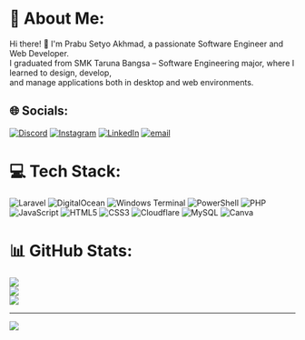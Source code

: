 # 💫 About Me:
Hi there! 👋 I'm Prabu Setyo Akhmad, a passionate Software Engineer and Web Developer.<br>I graduated from SMK Taruna Bangsa – Software Engineering major, where I learned to design, develop,<br>and manage applications both in desktop and web environments.


## 🌐 Socials:
[![Discord](https://img.shields.io/badge/Discord-%237289DA.svg?logo=discord&logoColor=white)](https://discord.gg/abuzyuan) [![Instagram](https://img.shields.io/badge/Instagram-%23E4405F.svg?logo=Instagram&logoColor=white)](https://instagram.com/abuzyuan) [![LinkedIn](https://img.shields.io/badge/LinkedIn-%230077B5.svg?logo=linkedin&logoColor=white)](https://linkedin.com/in/prabu-setyo-akhmad) [![email](https://img.shields.io/badge/Email-D14836?logo=gmail&logoColor=white)](mailto:abuzycreative@gmail.com) 

# 💻 Tech Stack:
![Laravel](https://img.shields.io/badge/laravel-%23FF2D20.svg?style=for-the-badge&logo=laravel&logoColor=white) ![DigitalOcean](https://img.shields.io/badge/DigitalOcean-%230167ff.svg?style=for-the-badge&logo=digitalOcean&logoColor=white) ![Windows Terminal](https://img.shields.io/badge/Windows%20Terminal-%234D4D4D.svg?style=for-the-badge&logo=windows-terminal&logoColor=white) ![PowerShell](https://img.shields.io/badge/PowerShell-%235391FE.svg?style=for-the-badge&logo=powershell&logoColor=white) ![PHP](https://img.shields.io/badge/php-%23777BB4.svg?style=for-the-badge&logo=php&logoColor=white) ![JavaScript](https://img.shields.io/badge/javascript-%23323330.svg?style=for-the-badge&logo=javascript&logoColor=%23F7DF1E) ![HTML5](https://img.shields.io/badge/html5-%23E34F26.svg?style=for-the-badge&logo=html5&logoColor=white) ![CSS3](https://img.shields.io/badge/css3-%231572B6.svg?style=for-the-badge&logo=css3&logoColor=white) ![Cloudflare](https://img.shields.io/badge/Cloudflare-F38020?style=for-the-badge&logo=Cloudflare&logoColor=white) ![MySQL](https://img.shields.io/badge/mysql-4479A1.svg?style=for-the-badge&logo=mysql&logoColor=white) ![Canva](https://img.shields.io/badge/Canva-%2300C4CC.svg?style=for-the-badge&logo=Canva&logoColor=white)
# 📊 GitHub Stats:
![](https://github-readme-stats.vercel.app/api?username=PrabuSA123&theme=dark&hide_border=false&include_all_commits=false&count_private=false)<br/>
![](https://nirzak-streak-stats.vercel.app/?user=PrabuSA123&theme=dark&hide_border=false)<br/>
![](https://github-readme-stats.vercel.app/api/top-langs/?username=PrabuSA123&theme=dark&hide_border=false&include_all_commits=false&count_private=false&layout=compact)

---
[![](https://visitcount.itsvg.in/api?id=PrabuSA123&icon=0&color=0)](https://visitcount.itsvg.in)

<!-- Proudly created with GPRM ( https://gprm.itsvg.in ) -->
